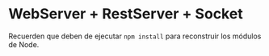# WebServer + RestServer + Socket

Recuerden que deben de ejecutar ```npm install``` para reconstruir los módulos de Node.
